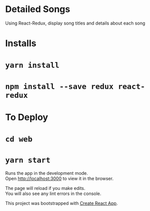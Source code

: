 # Detailed Songs
Using React-Redux, display song titles and details about each song

# Installs
# `yarn install`

# `npm install --save redux react-redux`

# To Deploy
# `cd web`

# `yarn start`


Runs the app in the development mode.<br>
Open [http://localhost:3000](http://localhost:3000) to view it in the browser.

The page will reload if you make edits.<br>
You will also see any lint errors in the console.

This project was bootstrapped with [Create React App](https://github.com/facebook/create-react-app).
